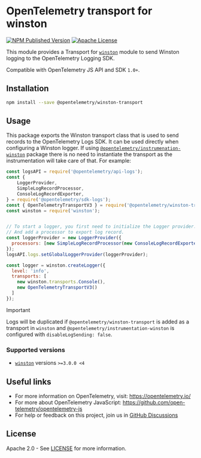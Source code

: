 # OpenTelemetry transport for winston

[![NPM Published Version][npm-img]][npm-url]
[![Apache License][license-image]][license-image]

This module provides a Transport for [`winston`](https://www.npmjs.com/package/winston) module to send Winston logging to the OpenTelemetry Logging SDK.

Compatible with OpenTelemetry JS API and SDK `1.0+`.

## Installation

```bash
npm install --save @opentelemetry/winston-transport
```

## Usage

This package exports the Winston transport class that is used to send records to the
OpenTelemetry Logs SDK. It can be used directly when configuring a Winston logger. If using
[`@opentelemetry/instrumenation-winston`](https://github.com/open-telemetry/opentelemetry-js-contrib/tree/main/plugins/node/opentelemetry-instrumentation-winston)
package there is no need to instantiate the transport as the instrumentation will take care of that.
For example:

```js
const logsAPI = require('@opentelemetry/api-logs');
const {
    LoggerProvider,
    SimpleLogRecordProcessor,
    ConsoleLogRecordExporter,
} = require('@opentelemetry/sdk-logs');
const { OpenTelemetryTransportV3 } = require('@opentelemetry/winston-transport');
const winston = require('winston');


// To start a logger, you first need to initialize the Logger provider.
// And add a processor to export log record.
const loggerProvider = new LoggerProvider({
  processors: [new SimpleLogRecordProcessor(new ConsoleLogRecordExporter())],
});
logsAPI.logs.setGlobalLoggerProvider(loggerProvider);

const logger = winston.createLogger({
  level: 'info',
  transports: [
    new winston.transports.Console(),
    new OpenTelemetryTransportV3()
  ]
});
```

> [!IMPORTANT]
> Logs will be duplicated if `@opentelemetry/winston-transport` is added as a transport in `winston` and `@opentelemetry/instrumentation-winston` is configured with `disableLogSending: false`.

### Supported versions

- [`winston`](https://www.npmjs.com/package/winston) versions `>=3.0.0 <4`

## Useful links

- For more information on OpenTelemetry, visit: <https://opentelemetry.io/>
- For more about OpenTelemetry JavaScript: <https://github.com/open-telemetry/opentelemetry-js>
- For help or feedback on this project, join us in [GitHub Discussions][discussions-url]

## License

Apache 2.0 - See [LICENSE][license-url] for more information.

[discussions-url]: https://github.com/open-telemetry/opentelemetry-js/discussions
[license-url]: https://github.com/open-telemetry/opentelemetry-js-contrib/blob/main/LICENSE
[license-image]: https://img.shields.io/badge/license-Apache_2.0-green.svg?style=flat
[npm-url]: https://www.npmjs.com/package/@opentelemetry/winston-transport
[npm-img]: https://badge.fury.io/js/%40opentelemetry%2Fwinston-transport.svg
